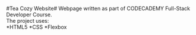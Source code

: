 #Tea Cozy Website#
Webpage written as part of CODECADEMY Full-Stack Developer Course.  
The project uses:  
*HTML5
*CSS
*Flexbox
